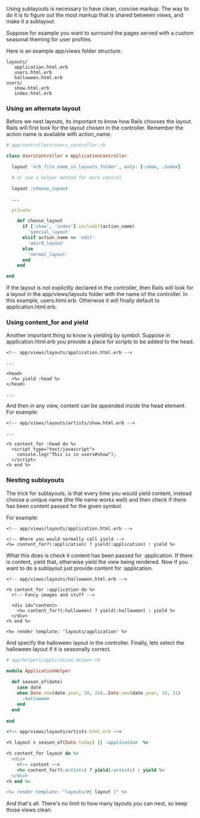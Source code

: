 Using sublayouts is necessary to have clean, concise markup. The way to do it is to figure out the most markup that is shared between views, and make it a sublayout. 

Suppose for example you want to surround the pages served with a custom seasonal theming for user profiles.

Here is an example app/views folder structure:

```
layouts/
   application.html.erb
   users.html.erb
   halloween.html.erb
users/
   show.html.erb
   index.html.erb
```

### Using an alternate layout

Before we nest layouts, its important to know how Rails chooses the layout. Rails will first look for the layout chosen in the controller. Remember the action name is available with action_name. 

```ruby
# app/controllers/users_controller.rb

class UsersController < ApplicationController

  layout 'erb_file_name_in_layouts_folder', only: [:show, :index]

  # or use a helper method for more control

  layout :choose_layout

  ...

  private

    def choose_layout
      if ['show', 'index'].include?(action_name) 
        'special_layout'
      elsif action_name == 'edit'
        'weird_layout'
      else
        'normal_layout'
      end
    end

end
```

If the layout is not explicitly declared in the controller, then Rails will look for a layout in the app/views/layouts folder with the name of the controller. In this example, users.html.erb. Otherwise it will finally default to application.html.erb. 

### Using content_for and yield

Another important thing to know is yielding by symbol. Suppose in application.html.erb you provide a place for scripts to be added to the head. 

```erb
<!-- app/views/layouts/application.html.erb -->

...

<head>
  <%= yield :head %>
</head>

...
```

And then in any view, content can be appended inside the head element. For example:

```erb
<!-- app/views/layouts/artists/show.html.erb -->

...

<% content_for :head do %>
  <script type="text/javascript">
    console.log("This is in users#show");
  </script>
<% end %>
```

### Nesting sublayouts

The trick for sublayouts, is that every time you would yield content, instead choose a unique name (the file name works well) and then check if there has been content passed for the given symbol. 

For example: 

```erb
<!-- app/views/layouts/application.html.erb -->

<!-- Where you would normally call yield -->
<%= content_for?(:application) ? yield(:application) : yield %>
```
What this does is check it content has been passed for :application. If there is content, yield that, otherwise yield the view being rendered. Now if you want to do a sublayout just provide content for :application. 

```erb
<!-- app/views/layouts/halloween.html.erb -->

<% content_for :application do %>
  <!-- Fancy images and stuff -->

  <div id="content>
    <%= content_for?(:halloween) ? yield(:halloween) : yield %>
  </div>
<% end %>

<%= render template: 'layouts/application' %>
```

And specify the halloween layout in the controller. Finally, lets select the halloween layout if it is seasonally correct. 

```ruby
# app/helpers/application_helper.rb

module ApplicationHelper
  
  def season_of(date)
    case date
    when Date.new(date.year, 10, 24)..Date.new(date.year, 10, 31)
      :halloween
    end
  end
  
end
```

```ruby
<!-- app/views/layouts/artists.html.erb -->

<% layout = season_of(Date.today) || :application  %>

<% content_for layout do %>
  <div>
    <!-- content -->
    <%= content_for?(:artists) ? yield(:artists) : yield %>
  </div>
<% end %>

<%= render template: "layouts/#{ layout }" %>
```

And that's all. There's no limit to how many layouts you can nest, so keep those views clean. 

